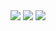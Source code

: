 <img src="https://github-readme-stats.vercel.app/api/top-langs?username=ferryjulyo"/>
<img src="https://github-readme-streak-stats.herokuapp.com/?user=ferryjulyo"/>
<img src="https://github-readme-stats.vercel.app/api?username=ferryjulyo&show_icons=true"/>
